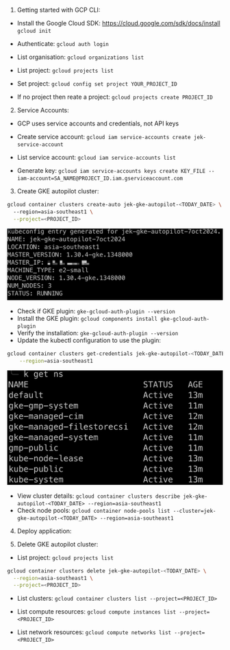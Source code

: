 1. Getting started with GCP CLI:

- Install the Google Cloud SDK: https://cloud.google.com/sdk/docs/install
`gcloud init`

- Authenticate: `gcloud auth login`

- List organisation: `gcloud organizations list`

- List project: `gcloud projects list`

- Set project: `gcloud config set project YOUR_PROJECT_ID`

- If no project then reate a project: `gcloud projects create PROJECT_ID`


2. Service Accounts:

- GCP uses service accounts and credentials, not API keys

- Create service account: `gcloud iam service-accounts create jek-service-account`

- List service account: `gcloud iam service-accounts list`

- Generate key: `gcloud iam service-accounts keys create KEY_FILE --iam-account=SA_NAME@PROJECT_ID.iam.gserviceaccount.com`

3. Create GKE autopilot cluster:
```bash
gcloud container clusters create-auto jek-gke-autopilot-<TODAY_DATE> \        ─╯
  --region=asia-southeast1 \
  --project=<PROJECT_ID>
```
![](proof1.png)

- Check if GKE plugin: `gke-gcloud-auth-plugin --version`
- Install the GKE plugin: `gcloud components install gke-gcloud-auth-plugin`
- Verify the installation: `gke-gcloud-auth-plugin --version`
- Update the kubectl configuration to use the plugin:

```bash
gcloud container clusters get-credentials jek-gke-autopilot-<TODAY_DATE> \
    --region=asia-southeast1
```
![](proof2.png)

- View cluster details: `gcloud container clusters describe jek-gke-autopilot-<TODAY_DATE> --region=asia-southeast1`
- Check node pools: `gcloud container node-pools list --cluster=jek-gke-autopilot-<TODAY_DATE> --region=asia-southeast1`

4. Deploy application:

5. Delete GKE autopilot cluster:

- List project: `gcloud projects list`

```bash
gcloud container clusters delete jek-gke-autopilot-<TODAY_DATE> \
  --region=asia-southeast1 \
  --project=<PROJECT_ID>
```

- List clusters: `gcloud container clusters list --project=<PROJECT_ID>`

- List compute resources: `gcloud compute instances list --project=<PROJECT_ID>`

- List network resources: `gcloud compute networks list --project=<PROJECT_ID>`
